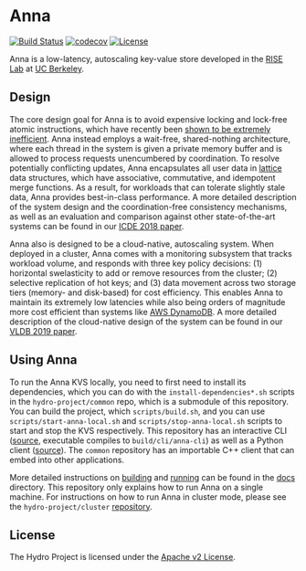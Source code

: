 # Anna

[![Build Status](https://travis-ci.com/hydro-project/anna.svg?branch=master)](https://travis-ci.com/hydro-project/anna)
[![codecov](https://codecov.io/gh/hydro-project/anna/branch/master/graph/badge.svg)](https://codecov.io/gh/hydro-project/anna)
[![License](https://img.shields.io/badge/license-Apache--2.0-blue.svg)](https://opensource.org/licenses/Apache-2.0)

Anna is a low-latency, autoscaling key-value store developed in the [RISE Lab](https://rise.cs.berkeley.edu) at [UC Berkeley](https://berkeley.edu). 

## Design

The core design goal for Anna is to avoid expensive locking and lock-free atomic instructions, which have recently been [shown to be extremely inefficient](http://www.jmfaleiro.com/pubs/latch-free-cidr2017.pdf). Anna instead employs a wait-free, shared-nothing architecture, where each thread in the system is given a private memory buffer and is allowed to process requests unencumbered by coordination. To resolve potentially conflicting updates, Anna encapsulates all user data in [lattice](https://en.wikipedia.org/wiki/Lattice_(order)) data structures, which have associative, commutative, and idempotent merge functions. As a result, for workloads that can tolerate slightly stale data, Anna provides best-in-class performance. A more detailed description of the system design and the coordination-free consistency mechanisms, as well as an evaluation and comparison against other state-of-the-art systems can be found in our [ICDE 2018 paper](http://db.cs.berkeley.edu/jmh/papers/anna_ieee18.pdf).

Anna also is designed to be a cloud-native, autoscaling system. When deployed in a cluster, Anna comes with a monitoring subsystem that tracks workload volume, and responds with three key policy decisions: (1) horizontal swelasticity to add or remove resources from the cluster; (2) selective replication of hot keys; and (3) data movement across two storage tiers (memory- and disk-based) for cost efficiency. This enables Anna to maintain its extremely low latencies while also being orders of magnitude more cost efficient than systems like [AWS DynamoDB](https://aws.amazon.com/dynamodb). A more detailed description of the cloud-native design of the system can be found in our [VLDB 2019 paper](http://www.vikrams.io/papers/anna-vldb19.pdf).

## Using Anna

To run the Anna KVS locally, you need to first need to install its dependencies, which you can do with the `install-dependencies*.sh` scripts in the `hydro-project/common` repo, which is a submodule of this repository. You can build the project, which `scripts/build.sh`, and you can use `scripts/start-anna-local.sh` and `scripts/stop-anna-local.sh` scripts to start and stop the KVS respectively. This repository has an interactive CLI ([source](client/cpp/cli.cpp), executable compiles to `build/cli/anna-cli`) as well as a Python client ([source](client/python/anna/client.py)). The `common` repository has an importable C++ client that can embed into other applications.

More detailed instructions on [building](docs/building-anna.md) and [running](docs/local-mode.md) can be found in the [docs](docs) directory. This repository only explains how to run Anna on a single machine. For instructions on how to run Anna in cluster mode, please see the `hydro-project/cluster` [repository](https://github.com/hydro-project/cluster).

## License

The Hydro Project is licensed under the [Apache v2 License](LICENSE).